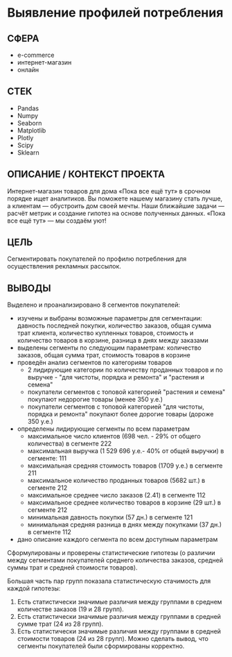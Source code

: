 # Выявление профилей потребления

## СФЕРА
- e-commerce
- интернет-магазин
- онлайн

## СТЕК
- Pandas
- Numpy
- Seaborn
- Matplotlib
- Plotly
- Scipy
- Sklearn

## ОПИСАНИЕ / КОНТЕКСТ ПРОЕКТА
Интернет-магазин товаров для дома «Пока все ещё тут» в срочном порядке ищет аналитиков. Вы поможете нашему магазину стать лучше, а клиентам — обустроить дом своей мечты. Наши ближайшие задачи — расчёт метрик и создание гипотез на основе полученных данных. «Пока все ещё тут» — мы создаём уют!

## ЦЕЛЬ
Сегментировать покупателей по профилю потребления для осуществления рекламных рассылок.

## ВЫВОДЫ
Выделено и проанализировано 8 сегментов покупателей:
- изучены и выбраны возможные параметры для сегментации: давность последней покупки, количество заказов, общая сумма трат клиента, количество купленных товаров, стоимость и количество товаров в корзине, разница в днях между заказами
- выделены сегменты по следующим параметрам: количество заказов, общая сумма трат, стоимость товаров в корзине
- проведён анализ сегментов по категориям товаров
    - 2 лидирующие категории по количеству проданных товаров и по выручке - "для чистоты, порядка и ремонта" и "растения и семена"
    - покупатели сегментов с топовой категорией "растения и семена" покупают недорогие товары (менее 350 у.е.)
    - покупатели сегментов с топовой категорией "для чистоты, порядка и ремонта" покупают более дорогие товары (дороже 350 у.е.)
- определены лидирующие сегменты по всем параметрам
    - максимальное число клиентов (698 чел. - 29% от общего количества) в сегменте 222
    - максимальная выручка (1 529 696 у.е.- 40% от общей выручки) в сегменте: 111
    - максимальная средняя стоимость товаров (1709 у.е.) в сегменте 211
    - максимальное количество проданных товаров (5682 шт.) в сегменте 212
    - максимальное среднее число заказов (2.41) в сегменте 112
    - максимальное среднее количество товаров в корзине (29 шт.) в сегменте 212
    - минимальная давность покупки (57 дн.) в сегменте 121
    - минимальная средняя разница в днях между покупками (37 дн.) в сегменте 112
- дано описание каждого сегмента по всем доступным параметрам

Сформулированы и проверены статистические гипотезы
(о различии между сегментами покупателей среднего количества заказов, средней суммы трат и средней стоимости товаров).

Большая часть пар групп показала статистическую стачимость для каждой гипотезы:
1. Есть статистически значимые различия между группами в среднем количестве заказов (19 и 28 групп).
2. Есть статистически значимые различия между группами в средней сумме трат (24 из 28 групп).
3. Есть статистически значимые различия между группами в средней стоимости товаров (24 из 28 групп).
Можно сделать вывод, что сегменты покупателей были сформированы корректно.
